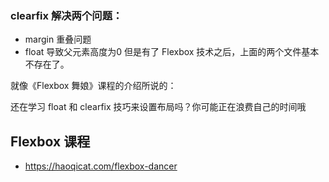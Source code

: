 ### clearfix 解决两个问题：

* margin 重叠问题
* float 导致父元素高度为0
但是有了 Flexbox 技术之后，上面的两个文件基本不存在了。

就像《Flexbox 舞娘》课程的介绍所说的：

还在学习 float 和 clearfix 技巧来设置布局吗？你可能正在浪费自己的时间哦

## Flexbox 课程

* https://haoqicat.com/flexbox-dancer
